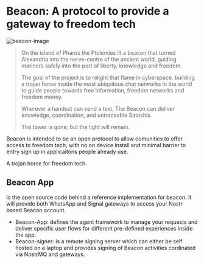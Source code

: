 # Beacon: A protocol to provide a gateway to freedom tech

![beacon-image](https://github.com/user-attachments/assets/fbad331a-acd5-4e6e-8483-5c1f4c13e24d)


> On the island of Pharos the Ptolemies lit a beacon that turned Alexandria into the nerve-centre of the ancient world, guiding mariners safely into the port of liberty, knowledge and freedom.
>
> The goal of the project is to relight that flame in cyberspace, building a trojan horse inside the most ubiquitous chat networks in the world to guide people towards free information, freedom networks and freedom money. 
>
> Wherever a handset can send a text, The Beacon can deliver knowledge, coordination, and untraceable Satoshis.
>
> The tower is gone; but the light will remain.

Beacon is intended to be an open protocol to allow comunities to offer access to freedom tech, with no on device install and minimal barrier to entry sign up in applicaitons people already use. 

A trojan horse for freedom tech. 

## Beacon App 

Is the open source code behind a reference implementation for beacon. It will provide both WhatsApp and Signal gateways to access your Nostr based Beacon account. 

- Beacon-App: defines the agent framework to manage your requests and deliver specific user flows for different pre-defined experiences inside the app. 
- Beacon-signer: is a remote signing server which can either be self hosted on a laptop and provides signing of Beacon activities cordinated via NostrMQ and gateways. 


